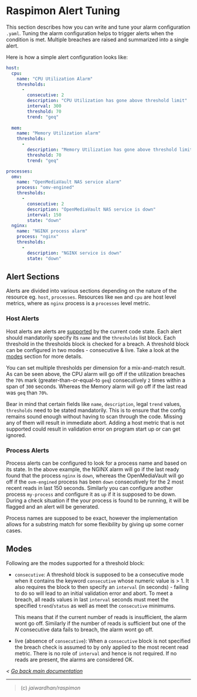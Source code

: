 # Raspimon Alert Tuning

This section describes how you can write and tune your alarm configuration `.yaml`. Tuning the alarm configuration helps to trigger alerts when the condition is met. Multiple breaches are raised and summarized into a single alert.

Here is how a simple alert configuration looks like:
```yaml
host:
  cpu:
    name: "CPU Utilization Alarm"
    thresholds:
      -
        consecutive: 2
        description: "CPU Utilization has gone above threshold limit"
        interval: 300
        threshold: 70
        trend: "geq"
  
  mem:
    name: "Memory Utilization alarm"
    thresholds:
      -
        description: "Memory Utilization has gone above threshold limit"
        threshold: 70
        trend: "geq"

processes:
  omv:
    name: "OpenMediaVault NAS service alarm"
    process: "omv-engined"
    thresholds:
      -
        consecutive: 2
        description: "OpenMediaVault NAS service is down"
        interval: 150
        state: "down"
  nginx:
    name: "NGINX process alarm"
    process: "nginx"
    thresholds:
      -
        description: "NGINX service is down"
        state: "down"

```

## Alert Sections
Alerts are divided into various sections depending on the nature of the resource eg. `host`, `processes`. Resources like `mem` and `cpu` are host level metrics, where as `nginx` process is a `processes` level metric.

### Host Alerts
Host alerts are alerts are [supported](../modules/utils/Stats.py#L35) by the current code state. Each alert should mandatorily specify its `name` and the `thresholds` list block. Each threshold in the thresholds block is checked for a breach. A threshold block can be configured in two modes - consecutive & live. Take a look at the [modes](#modes) section for more details.

You can set multiple thresholds per dimension for a mix-and-match result. As can be seen above, the CPU alarm will go off if the utilization breaches the `70%` mark (greater-than-or-equal-to `geq`) consecutively `2` times within a span of `300` seconds. Whereas the Memory alarm will go off if the last read was `geq` than `70%`.

Bear in mind that certain fields like `name`, `description`, legal `trend` values, `thresholds` need to be stated mandatorily. This is to ensure that the config remains sound enough without having to scan through the code. Missing any of them will result in immediate abort. Adding a host metric that is not supported could result in validation error on program start up or can get ignored.

### Process Alerts
Process alerts can be configured to look for a process name and based on its state. In the above example, the NGINX alarm will go if the last ready found that the process `nginx` is `down`, whereas the OpenMediaVault will go off if the `ovm-engined` process has been `down` consecutively for the 2 most recent reads in last 150 seconds. Similarly you can configure another process `my-process` and configure it as `up` if it is supposed to be down. During a check situation if the your process is found to be running, it will be flagged and an alert will be generated.

Process names are supposed to be exact, however the implementation allows for a substring match for some flexibility by giving up some corner cases.

## Modes
Following are the modes supported for a threshold block:
- `consecutive`: A threshold block is supposed to be a consecutive mode when it contains the keyword `consecutive` whose numeric value is > 1. It also requires the block to then specify an `interval` (in seconds) - failing to do so will lead to an initial validation error and abort. To meet a breach, all reads values in last `interval` seconds must meet the specified `trend`/`status` as well as meet the `consecutive` minimums. 

    This means that if the current number of reads is insufficient, the alarm wont go off. Similarly if the number of reads is sufficient but one of the _N_ consecutive data fails to breach, the alarm wont go off.

- live (absence of `consecutive`): When a `consecutive` block is not specified the breach check is assumed to by only applied to the most recent read metric. There is no role of `interval` and hence is not required. If no reads are present, the alarms are considered OK.


_< [Go back main documentation](../README.md)_

<hr>

> (c) _jaiwardhan/raspimon_